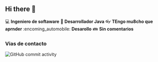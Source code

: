 ## Hi there 👋

:computer: **Ingeniero de softaware** 
:pencil: **Desarrollador Java**
:eyeglasses: **TEngo mu8cho que aprnder**
:encoming_automobile: **Desarollo**
:family: **Sin comentarios**

### Vias de contacto

![GitHub commit activity](https://img.shields.io/github/commit-activity/w/JuanseMoncada/JuanseMoncada)
